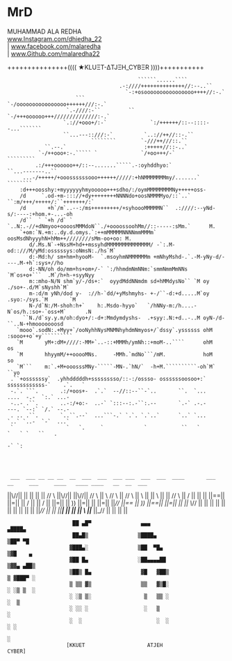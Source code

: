# MrD
MUHAMMAD ALA REDHA                                    
www.Instagram.com/dhiedha_22  
|
www.facebook.com/malaredha  
|
www.Github.com/malaredha22                                
                                                      
+++++++++++++++(((( ★KLUΞΤ-∆TJΞH_CYBΞR ))))+++++++++++


                                                                                                    
                                                                                                    
                                              ``````......````                                      
                                        .-:////++++++++++++++//:--..``                              
                                          `-:+osoooooooooooooooo++++//:-.`                          
                          ```                `-/oooooooooooooooo++++++///:-.`                       
                       `.-////:-``         ``   `-/+++oooooo+++//////////////:-.`                   
                      `.://+ooo+/:-`              `:/++++++/::--::::--...```````                    
                      ``...---::///:-`          `..://++//::-.``                                    
                               ````````        `-///++///::.``                                      
                ``.--.`                         :+++++//::-..`                                      
              `-/++ooo+:-.````` `              `/+oo+++/-`                 `````````                
             .:/+++oooooo++/::--.......`````.-:oyhddhyo:`             ``...-------..``              
         ...-/+++++/+ooossssssooo++++++/////:+hNMMMMMMMmy/.......`         ````````                 
        :d+++oosshy:+myyyyyyhmyooooo+++sdho/:/oymMMMMMMMMNy+++++oss-                                
        /d     `.od-+m-::://+dy++++++++NNNNdo+oosNMMMMyo/::`..` ``:m/+++/+++++/:``+++++++/:`        
        /d       +h`/m`..--:/ms+++++++++/+syhoooMMMMMN``  .:////:--yNd-s/:----:+hom.+-...-oh        
        /d``  ` `+h /d` ` `..N:.-//+dNmyoo+oooosMMMdoN``./+oooossoohMm//::-----:sMm.`      M.       
        `+om:`N.+m:..dy.d.omys.`:++mMMMMMNNNNmmMMMm` oosMsdNhyyyhN+hMm++////////sMm-oo+oo: M.       
           d/.Ms.N`-+NssM+hd++mssyhdMMMMMMMMMMMMMM/ -`:.M-od::///M/yMd:osssssys:oNmsN:./hs`M`       
           d:-Md:h/ sm+hm+hyooM-  `.msoyhmNMMMMMMm +mNhyMshd-.`.-M-yNy-d/----.M-+h`:sys+//ho        
           d:-NN/oh do/mm+hs+om+/-` `:/hhmdmNmNNm:`smmNmmMmNNs  `M`os+o+```  .M`/h+h-+syyNyy        
           m::mho-N/N shm`y/-/ds+:`  oyydMddNNmdm sd+hMMdysNo`` `M oy    ./so+-.d/M`sNyshh`M`       
           m-:d/m yNh/dod y-  ://h-`dd/+yMshmyhs- +-/``-d:+d.....M`oy .syo:-/sys.`M       `M        
           N-/d`N:/M-shoh:h+`    h:.Msdo-hyyo`   `/hNNy-m:/h....-N`os/h.:so+-`oss+M`      .N        
         ``N./d`sy.y.m/oh:dyo+/:-d+:Mmdymdyshs-  .+syy:.N:+d..-..M oyN-/d-``..N-+hmooooooosd        
       `mooo`.sodN:.+Myy+`/ooNyhhNysMNMNhyhdmNmyos+/`dssy`.yssssss ohM :sooo++o`+y``````````        
       `M       yM+:dM+////:-MM+`..-::+MMMh/ymNh::+moM-..````      ohM          os                  
       `M       hhyymM/++ooooMNs.     -MMh.`mdNo```/mM.            hoM          so                  
       `M```    m:`.+M+ooosssMNy-`````-MN-.`hN/`  -h+M.``````````-oh`M`       ``yo                  
     .``+ossssssy`  .yhhdddddh+sssssssso/::-:/ossso- ossssssoosoo+:` ssssssssssss-`    .`.   `      
     -.`. ```.       .:/+oos+-  .`.`  --//::--``-`..       ``.  `...       ....  -.-  `:.` ...-     
     -..- .``.       ..-:/+o:-  ..-` `:::--:.-``:.--       `.-` .-.-       ---. `--:` `/.` --.-     
     . .. .``.       `..``.--`  ...```-.` `.`. `.`..`      `..` `...       `..` `..-  `-`  ...`     
     `                 `   `.     `             `           ``   `           `   ` `   ``   .       
                                                                                        -` `:       


                                                                                                                                               
                                                                                                                                                                          
     ___  ___ __ __ __  __  ___  ___  ___ ___  ___  ___  ____       ___  __     ___     ____   ____ ____   __  __  ___ 
 ||\\//|| || || ||  || // \\ ||\\//|| ||\\//|| // \\ || \\     // \\ ||    // \\    || \\ ||    || \\  ||  || // \\
 || \/ || || || ||==|| ||=|| || \/ || || \/ || ||=|| ||  ))    ||=|| ||    ||=||    ||_// ||==  ||  )) ||==|| ||=||
 ||    || \\_// ||  || || || ||    || ||    || || || ||_//     || || ||__| || ||    || \\ ||___ ||_//  ||  || || ||
                                                                                                                                                                                                                                                                                         
                         ██ ▄█▀                ▄▄▄                            ▄████▄  
                         ██▄█▒                ▒████▄                         ▒██▀ ▀█  
                        ▓███▄░                ▒██  ▀█▄                       ▒▓█    ▄ 
                        ▓██ █▄                ░██▄▄▄▄██                      ▒▓▓▄ ▄██▒
                        ▒██▒ █▄                ▓█   ▓██▒                     ▒ ▓███▀ ░
                        ▒ ▒▒ ▓▒                ▒▒   ▓▒█░                     ░ ░▒ ▒  ░
                        ░ ░▒ ▒░                 ▒   ▒▒ ░                       ░  ▒   
                        ░ ░░ ░                  ░   ▒                        ░        
                        ░  ░                        ░  ░                     ░ ░      
                                                                             ░        
                       [KKUET                    ATJEH                         CYBER]
  

                                                                                         
                                                                                                    
                                                                                                    
                                                                                                    
                                                                                                    
                                                                                                    
                                                                                                    
                                                                                        
